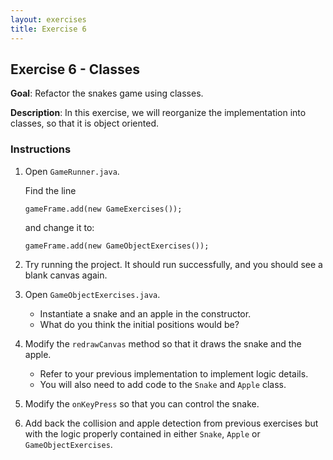 ```yaml
---
layout: exercises
title: Exercise 6
---
```


## Exercise 6 - Classes

**Goal**: Refactor the snakes game using classes.

**Description**: In this exercise, we will reorganize the implementation
into classes, so that it is object oriented.

### Instructions

1. Open `GameRunner.java`. 
   
   Find the line 
   
     `gameFrame.add(new GameExercises());`
   
   and change it to:
    
     `gameFrame.add(new GameObjectExercises());`
     
2. Try running the project. It should run successfully, and
   you should see a blank canvas again.
   
3. Open `GameObjectExercises.java`. 
     - Instantiate a snake and an apple in the constructor.
     - What do you think the initial positions would be?
     
4. Modify the `redrawCanvas` method so that it draws the snake and the apple. 
     - Refer to your previous implementation to implement logic details. 
     - You will also need to add code to the `Snake` and `Apple` class.
   
5. Modify the `onKeyPress` so that you can control the snake.

6. Add back the collision and apple detection from previous exercises but with
   the logic properly contained in either `Snake`, `Apple` or `GameObjectExercises`.